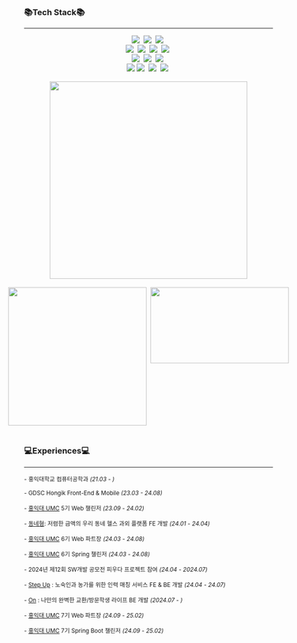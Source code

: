 <!--
chaechaen/chaechaen is a ✨ special ✨ repository because its README.md (this file) appears on your GitHub profile.
Here are some ideas to get you started:
- 🔭 I’m currently working on ...
- 🌱 I’m currently learning ...
- 👯 I’m looking to collaborate on ...
- 🤔 I’m looking for help with ...
- 💬 Ask me about ...
- 📫 How to reach me: ...
- 😄 Pronouns: ...
- ⚡ Fun fact: ...
-->

### 📚Tech Stack📚
---

<div align="center">
  <img src="https://img.shields.io/badge/Spring-6DB33F?style=flat-square&logo=Spring&logoColor=white">&nbsp
  <img src="https://img.shields.io/badge/springboot-6DB33F?style=flat-square&logo=springboot&logoColor=white">&nbsp
  <img src="https://img.shields.io/badge/java-007396?style=flat-square&logo=OpenJDK&logoColor=white">&nbsp
</div>
<div align="center">
  <img src="https://img.shields.io/badge/react-20232a.svg?style=flat-square&logo=react&logoColor=61DAFB" />&nbsp
  <img src="https://img.shields.io/badge/javascript-F7DF1E.svg?style=flat-square&logo=javascript&logoColor=20232a" />&nbsp
  <img src="https://img.shields.io/badge/html5-E34F26.svg?style=flat-square&logo=html5&logoColor=white" />&nbsp
  <img src="https://img.shields.io/badge/css3-1572B6.svg?style=flat-square&logo=css3&logoColor=white" />&nbsp
</div>
<div align="center">
  <img src="https://img.shields.io/badge/MySQL-4479A1?style=flat-square&logo=MySQL&logoColor=white">&nbsp
  <img src="https://img.shields.io/badge/c++-00599C?style=flat-square&logo=c%2B%2B&logoColor=white">&nbsp
  <img src="https://img.shields.io/badge/python-3670A0?style=flat-square&logo=python&logoColor=ffdd54" />&nbsp
</div>
<div align="center">
  <img src="https://img.shields.io/badge/IntelliJ-000000?style=flat-square&logo=IntelliJ%20IDEA&logoColor=white">
  <img src="https://img.shields.io/badge/Visual%20Studio%20Code-007ACC?style=flat-square&logo=VisualStudioCode&logoColor=white" />&nbsp
  <img src="https://img.shields.io/badge/git-F05033.svg?style=flat-square&logo=git&logoColor=white" />&nbsp
  <img src="https://img.shields.io/badge/github-181717.svg?style=flat-square&logo=github&logoColor=white" />&nbsp
</div>
<br>

<div align="center">
  <img src="https://github-readme-stats.vercel.app/api?username=chaechaen&show_icons=true&theme=radical&width=450" width="400"/>
  <br><br>
  <div style="display: flex; justify-content: center;">
    <img src="https://github-readme-stats.vercel.app/api/top-langs/?username=chaechaen&layout=compact" width="280" />&nbsp;&nbsp;
    <a href="https://solved.ac/celee02">
      <img src="http://mazassumnida.wtf/api/v2/generate_badge?boj=celee02" width="280" height="154" />
    </a>
  </div>
</div>

</br>

### 💻Experiences💻
---
<div>
  
<sub>- 홍익대학교 컴퓨터공학과 *(21.03 - )*</sub>

<sub>- GDSC Hongik Front-End & Mobile *(23.03 - 24.08)*</span></sub>

<sub>- [홍익대 UMC](https://github.com/HIUMC) 5기 Web 챌린저 *(23.09 - 24.02)*</sub>

<sub>- [동네형](https://github.com/fitness-bro): 저렴한 금액의 우리 동네 헬스 과외 플랫폼 FE 개발 *(24.01 - 24.04)*</sub>

<sub>- [홍익대 UMC](https://github.com/HIUMC) 6기 Web 파트장 *(24.03 - 24.08)*</sub>

<sub>- [홍익대 UMC](https://github.com/HIUMC) 6기 Spring 챌린저 *(24.03 - 24.08)*</sub>

<sub>- 2024년 제12회 SW개발 공모전 피우다 프로젝트 참여 *(24.04 - 2024.07)*</sub>

<sub>- [Step Up](https://github.com/ICT-project-stepup) : 노숙인과 농가를 위한 인력 매칭 서비스 FE & BE 개발 *(24.04 - 24.07)*</sub>

<sub>- [On](https://github.com/UMC-ON) : 나만의 완벽한 교환/방문학생 라이프 BE 개발 *(2024.07 - )*</sub>

<sub>- [홍익대 UMC](https://github.com/HIUMC) 7기 Web 파트장 *(24.09 - 25.02)*</sub>

<sub>- [홍익대 UMC](https://github.com/HIUMC) 7기 Spring Boot 챌린저 *(24.09 - 25.02)*</sub>
</div>

